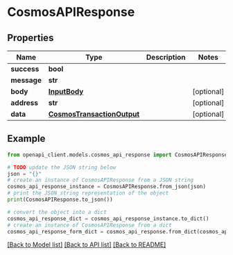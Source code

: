 # CosmosAPIResponse


## Properties

Name | Type | Description | Notes
------------ | ------------- | ------------- | -------------
**success** | **bool** |  | 
**message** | **str** |  | 
**body** | [**InputBody**](InputBody.md) |  | [optional] 
**address** | **str** |  | [optional] 
**data** | [**CosmosTransactionOutput**](CosmosTransactionOutput.md) |  | [optional] 

## Example

```python
from openapi_client.models.cosmos_api_response import CosmosAPIResponse

# TODO update the JSON string below
json = "{}"
# create an instance of CosmosAPIResponse from a JSON string
cosmos_api_response_instance = CosmosAPIResponse.from_json(json)
# print the JSON string representation of the object
print(CosmosAPIResponse.to_json())

# convert the object into a dict
cosmos_api_response_dict = cosmos_api_response_instance.to_dict()
# create an instance of CosmosAPIResponse from a dict
cosmos_api_response_form_dict = cosmos_api_response.from_dict(cosmos_api_response_dict)
```
[[Back to Model list]](../README.md#documentation-for-models) [[Back to API list]](../README.md#documentation-for-api-endpoints) [[Back to README]](../README.md)


